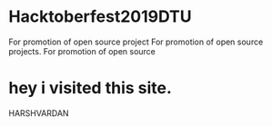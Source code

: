# Hacktoberfest2019DTU
For promotion of open source project
For promotion of open source projects.
For promotion of open source

hey i visited this site.
=======
HARSHVARDAN


